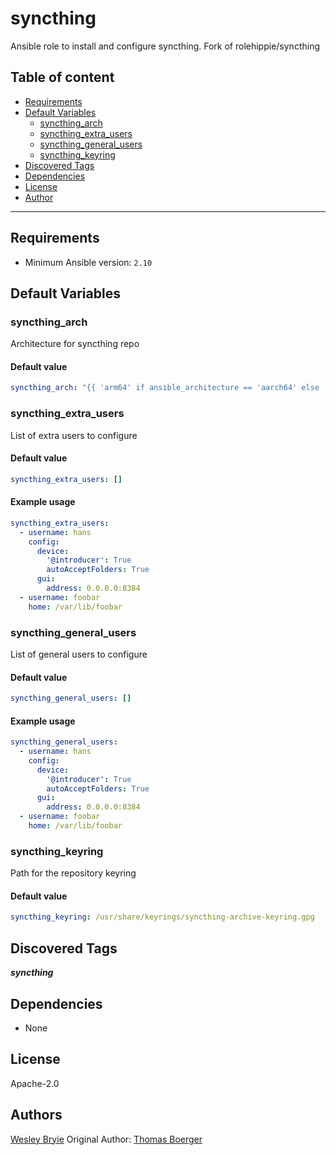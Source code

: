 # syncthing

Ansible role to install and configure syncthing. Fork of rolehippie/syncthing

## Table of content

- [Requirements](#requirements)
- [Default Variables](#default-variables)
  - [syncthing_arch](#syncthing_arch)
  - [syncthing_extra_users](#syncthing_extra_users)
  - [syncthing_general_users](#syncthing_general_users)
  - [syncthing_keyring](#syncthing_keyring)
- [Discovered Tags](#discovered-tags)
- [Dependencies](#dependencies)
- [License](#license)
- [Author](#author)

---

## Requirements

- Minimum Ansible version: `2.10`

## Default Variables

### syncthing_arch

Architecture for syncthing repo

#### Default value

```YAML
syncthing_arch: "{{ 'arm64' if ansible_architecture == 'aarch64' else 'amd64' }}"
```

### syncthing_extra_users

List of extra users to configure

#### Default value

```YAML
syncthing_extra_users: []
```

#### Example usage

```YAML
syncthing_extra_users:
  - username: hans
    config:
      device:
        '@introducer': True
        autoAcceptFolders: True
      gui:
        address: 0.0.0.0:8384
  - username: foobar
    home: /var/lib/foobar
```

### syncthing_general_users

List of general users to configure

#### Default value

```YAML
syncthing_general_users: []
```

#### Example usage

```YAML
syncthing_general_users:
  - username: hans
    config:
      device:
        '@introducer': True
        autoAcceptFolders: True
      gui:
        address: 0.0.0.0:8384
  - username: foobar
    home: /var/lib/foobar
```

### syncthing_keyring

Path for the repository keyring

#### Default value

```YAML
syncthing_keyring: /usr/share/keyrings/syncthing-archive-keyring.gpg
```

## Discovered Tags

**_syncthing_**


## Dependencies

- None

## License

Apache-2.0

## Authors
[Wesley Bryie](https://wesbryie.com)
Original Author: [Thomas Boerger](https://github.com/tboerger)
